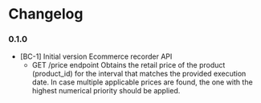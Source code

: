 # Changelog

### 0.1.0
* [BC-1] Initial version Ecommerce recorder API
  - GET /price endpoint Obtains the retail price of the product (product_id) for the interval that matches
    the provided execution date. In case multiple applicable prices are found, the one with the highest
    numerical priority should be applied.